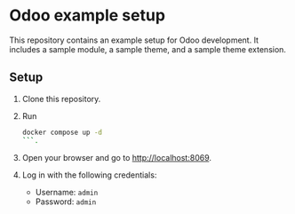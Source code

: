 # Odoo example setup

This repository contains an example setup for Odoo development. It includes a sample module, a sample theme, and a sample theme extension.

## Setup

1. Clone this repository.
2. Run

    ```bash
    docker compose up -d
    ```.

3. Open your browser and go to <http://localhost:8069>.
4. Log in with the following credentials:
   - Username: `admin`
   - Password: `admin`
